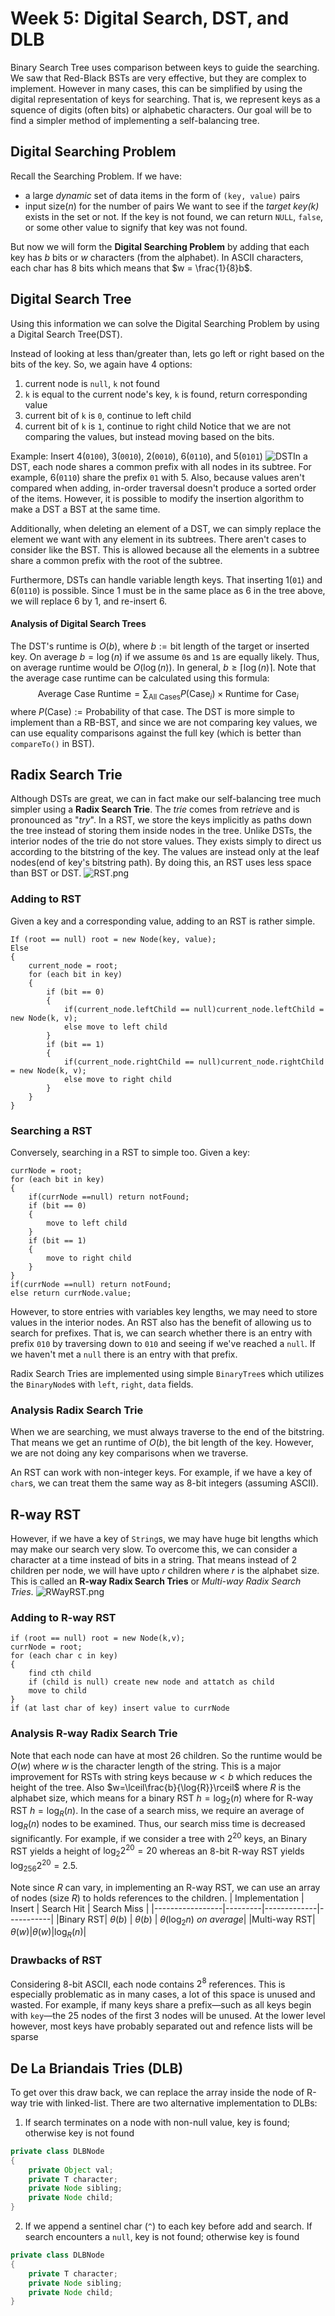 # Week 5: Digital Search, DST, and DLB
Binary Search Tree uses comparison between keys to guide the searching. We saw that Red-Black BSTs are very effective, but they are complex to implement. However in many cases, this can be simplified by using the digital representation of keys for searching. That is, we represent keys as a squence of digits (often bits) or alphabetic characters. Our goal will be to find a simpler method of implementing a self-balancing tree.

## Digital Searching Problem
Recall the Searching Problem. If we have:
+ a large *dynamic* set of data items in the form of `(key, value)` pairs
+ input size($n$) for the number of pairs
We want to see if the *target key($k$)* exists in the set or not. If the key is not found, we can return `NULL`, `false`, or some other value to signify that key was not found.

But now we will form the **Digital Searching Problem** by adding that each key has $b$ bits or $w$ characters (from the alphabet). In ASCII characters, each char has 8 bits which means that $w = \frac{1}{8}b$.

## Digital Search Tree
Using this information we can solve the Digital Searching Problem by using a Digital Search Tree(DST).

Instead of looking at less than/greater than, lets go left or right based on the bits of the key. So, we again have 4 options:
1. current node is `null`, `k` not found
2. `k` is equal to the current node's key, `k` is found, return corresponding value
3. current bit of `k` is `0`, continue to left child
4. current bit of `k` is `1`, continue to right child
Notice that we are not comparing the values, but instead moving based on the bits.

Example: Insert 4(`0100`), 3(`0010`), 2(`0010`), 6(`0110`), and 5(`0101`)
![DST](Assets/Week5/DST.png)In a DST, each node shares a common prefix with all nodes in its subtree. For example, 6(`0110`) share the prefix `01` with 5. Also, because values aren't compared when adding, in-order traversal doesn't produce a sorted order of the items. However, it is possible to modify the insertion algorithm to make a DST a BST at the same time.

Additionally, when deleting an element of a DST, we can simply replace the element we want with any element in its subtrees. There aren't cases to consider like the BST. This is allowed because all the elements in a subtree share a common prefix with the root of the subtree.

Furthermore, DSTs can handle variable length keys. That inserting 1(`01`) and 6(`0110`) is possible. Since 1 must be in the same place as 6 in the tree above, we will replace 6 by 1, and re-insert 6.

#### Analysis of Digital Search Trees
The DST's runtime is $O(b)$, where $b:=\text{bit length of the target or inserted key}$. On average $b=\log(n)$ if we assume `0`s and `1`s are equally likely. Thus, on average runtime would be $O(\log(n))$. In general, $b \geq \lceil\log(n)\rceil$. 
	Note that the average case runtime can be calculated using this formula: $$\text{Average Case Runtime}=\sum_{\text{All Cases}}{P(\text{Case}_i)}\times{\text{Runtime for Case}_i}$$ where $P(\text{Case}):=\text{Probability of that case}$.
The DST is more simple to implement than a RB-BST, and since we are not comparing key values, we can use equality comparisons against the full key (which is better than `compareTo()` in BST).

## Radix Search Trie
Although DSTs are great, we can in fact make our self-balancing tree much simpler using a **Radix Search Trie**. The *trie* comes from re*trie*ve and is pronounced as "*try*". In a RST, we store the keys implicitly as paths down the tree instead of storing them inside nodes in the tree. Unlike DSTs, the interior nodes of the trie do not store values. They exists simply to direct us according to the bitstring of the key. The values are instead only at the leaf nodes(end of key's bitstring path). By doing this, an RST uses less space than BST or DST.
![RST.png](Assets/Week5/RST.png)
### Adding to RST
Given a key and a corresponding value, adding to an RST is rather simple. 
```PSEUDOCODE
If (root == null) root = new Node(key, value);
Else 
{
	current_node = root;
	for (each bit in key)
	{
		if (bit == 0)
		{
			if(current_node.leftChild == null)current_node.leftChild = new Node(k, v);
			else move to left child
		}
		if (bit == 1)
		{
			if(current_node.rightChild == null)current_node.rightChild = new Node(k, v);
			else move to right child
		}
	}
}
```
### Searching a RST
Conversely, searching in a RST to simple too. Given a key:
```PSEUDOCODE
currNode = root;
for (each bit in key)
{
	if(currNode ==null) return notFound;
	if (bit == 0)
	{
		move to left child
	}
	if (bit == 1)
	{
		move to right child
	}
}
if(currNode ==null) return notFound;
else return currNode.value;
```


However, to store entries with variables key lengths, we may need to store values in the interior nodes. An RST also has the benefit of allowing us to search for prefixes. That is, we can search whether there is an entry with prefix `010` by traversing down to `010` and seeing if we've reached a `null`. If we haven't met a `null` there is an entry with that prefix.

Radix Search Tries are implemented using simple `BinaryTree`s which utilizes the `BinaryNode`s with `left`, `right`, `data` fields.

### Analysis Radix Search Trie
When we are searching, we must always traverse to the end of the bitstring. That means we get an runtime of $O(b)$, the bit length of the key. However, we are not doing any key comparisons when we traverse.

An RST can work with non-integer keys. For example, if we have a key of `char`s, we can treat them the same way as 8-bit integers (assuming ASCII). 

## R-way RST
However, if we have a key of `String`s, we may have huge bit lengths which may make our search very slow. To overcome this, we can consider a character at a time instead of bits in a string. That means instead of 2 children per node, we will have upto $r$ children where $r$ is the alphabet size. This is called an **R-way Radix Search Tries** or *Multi-way Radix Search Tries*.
![RWayRST.png](Assets/Week5/RWayRST.png)
### Adding to R-way RST
```PSEUDOCODE
if (root == null) root = new Node(k,v);
currNode = root;
for (each char c in key)
{
	find cth child
	if (child is null) create new node and attatch as child
	move to child
}
if (at last char of key) insert value to currNode
```
### Analysis R-way Radix Search Trie
Note that each node can have at most 26 children. So the runtime would be $O(w)$ where $w$ is the character length of the string. This is a major improvement for RSTs with string keys because $w < b$ which reduces the height of the tree. Also $w=\lceil\frac{b}{\log{R}}\rceil$ where $R$ is the alphabet size, which means for a binary RST $h=\log_2(n)$ where for R-way RST $h=\log_R{(n)}$. In the case of a search miss, we require an average of $\log_R(n)$ nodes to be examined. Thus, our search miss time is decreased significantly. For example, if we consider a tree with $2^{20}$ keys, an Binary RST yields a height of $\log_2{2^{20}}=20$ whereas an 8-bit R-way RST yields $\log_{256}{2^{20}}=2.5$. 

Note since $R$ can vary, in implementing an R-way RST, we can use an array of nodes (size $R$) to holds references to the children.
| Implementation | Insert | Search Hit | Search Miss |
|-----------------|---------|-------------|-----------|
|Binary RST| $\theta(b)$ | $\theta(b)$ | $\theta(\log_2{n})$ *on average*|
|Multi-way RST| $\theta(w)$|$\theta(w)$|$\log_R(n)$|

### Drawbacks of RST
Considering 8-bit ASCII, each node contains $2^8$ references. This is especially problematic as in many cases, a lot of this space is unused and wasted. For example, if many keys share a prefix—such as all keys begin with `key`—the 25 nodes of the first 3 nodes will be unused. At the lower level however, most keys have probably separated out and refence lists will be sparse

## De La Briandais Tries (DLB)
To get over this draw back, we can replace the array inside the node of R-way trie with linked-list. There are two alternative implementation to DLBs:
1. If search terminates on a node with non-null value, key is found; otherwise key is not found
```Java
private class DLBNode
{
	private Object val;
	private T character;
	private Node sibling;
	private Node child;
}
```
2. If we append a sentinel char (`^`) to each key before add and search. If search encounters a `null`, key is not found; otherwise key is found
```Java
private class DLBNode
{
	private T character;
	private Node sibling;
	private Node child;
}
```